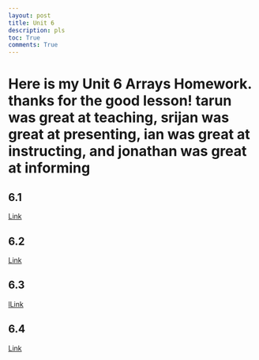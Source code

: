 ```yaml
---
layout: post
title: Unit 6
description: pls
toc: True
comments: True
---
```

# Here is my Unit 6 Arrays Homework. thanks for the good lesson! tarun was great at teaching, srijan was great at presenting, ian was great at instructing, and jonathan was great at informing

## 6.1
[Link](URL)


## 6.2
[Link](URL)


## 6.3 
[lLink](URL)


## 6.4 
[Link](URL)